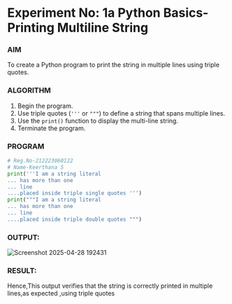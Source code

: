# Experiment No: 1a Python Basics- Printing Multiline String

### AIM  
To create a Python program to print the string in multiple lines using triple quotes.

### ALGORITHM  
1. Begin the program.  
2. Use triple quotes (`'''` or `"""`) to define a string that spans multiple lines.  
3. Use the `print()` function to display the multi-line string.  
4. Terminate the program.

### PROGRAM
```python
# Reg.No-212223060122
# Name-Keerthana S
print('''I am a string literal
... has more than one
... line
....placed inside triple single quotes ''')
print("""I am a string literal
... has more than one
... line
....placed inside triple double quotes """)
```
### OUTPUT:
![Screenshot 2025-04-28 192431](https://github.com/user-attachments/assets/e13aabcf-c6ae-422d-9869-89e7f249b4e8)
### RESULT:
Hence,This output verifies that the string is correctly printed in multiple lines,as expected ,using triple quotes

